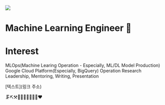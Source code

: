 
<img src="https://img.shields.io/badge/Android-3DDC84?style=flat-square&logo=Android&logoColor=white"/>

# **Machine Learning Engineer** 👋

# **Interest**

MLOps(Machine Learing Operation - Especially, ML/DL Model Production)
Google Cloud Platform(Especially, BigQuery)
Operation Research
Leadership, Mentoring, Writing, Presentation

[텍스트](링크 주소)

🗜⛏⚒👩‍💻👩🏻‍💻😎😍❤
